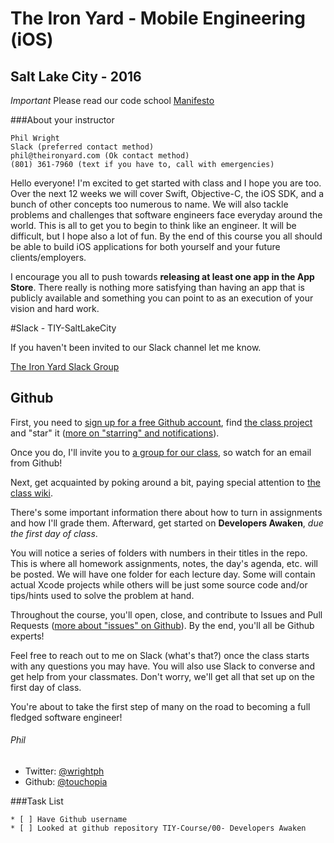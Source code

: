 # The Iron Yard - Mobile Engineering (iOS)
## Salt Lake City - 2016

*Important* Please read our code school [Manifesto](http://masondesu.github.io/code-school-manifesto/)

###About your instructor

    Phil Wright
    Slack (preferred contact method)
    phil@theironyard.com (Ok contact method)
    (801) 361-7960 (text if you have to, call with emergencies)


Hello everyone! I'm excited to get started with class and I hope you are too. Over the next 12 weeks we will cover Swift, Objective-C, the iOS SDK, and a bunch of other concepts too numerous to name. We will also tackle problems and challenges that software engineers face everyday around the world. This is all to get you to begin to think like an engineer. It will be difficult, but I hope also a lot of fun. By the end of this course you all should be able to build iOS applications for both yourself and your future clients/employers. 

I encourage you all to push towards **releasing at least one app in the App Store**. There really is nothing more satisfying than having an app that is publicly available and something you can point to as an execution of your vision and hard work.

#Slack - TIY-SaltLakeCity

If you haven't been invited to our Slack channel let me know.

[The Iron Yard Slack Group](https://tiy-saltlakecity.slack.com/messages/slc_feb2016_mobile/)

## Github

First, you need to [sign up for a free Github account](http://github.com/signup), find [the class project](https://github.com/TIY-Mobile-Winter-2016/TIY-Course) and "star" it ([more on "starring" and notifications](https://help.github.com/articles/about-stars)). 

Once you do, I'll invite you to [a group for our class](https://github.com/orgs/TIY-Mobile-Winter-2016/teams/2016-winter-ios), so watch for an email from Github!

Next, get acquainted by poking around a bit, paying special attention to [the class wiki](https://github.com/TIY-Mobile-Winter-2016/TIY-Course/wiki). 

There's some important information there about how to turn in assignments and how I'll grade them. Afterward, get started on **Developers Awaken**, _due the first day of class_.

You will notice a series of folders with numbers in their titles in the repo. This is where all homework assignments, notes, the day's agenda, etc. will be posted. We will have one folder for each lecture day. Some will contain actual Xcode projects while others will be just some source code and/or tips/hints used to solve the problem at hand.

Throughout the course, you'll open, close, and contribute to Issues and Pull Requests ([more about "issues" on Github](https://help.github.com/articles/about-issues)). By the end, you'll all be Github experts!

Feel free to reach out to me on Slack (what's that?) once the class starts with any questions you may have. You will also use Slack to converse and get help from your classmates. Don't worry, we'll get all that set up on the first day of class.

You're about to take the first step of many on the road to becoming a full fledged software engineer!

###### Phil

* Twitter: [@wrightph](http://www.twitter.com/wrightph)
* Github: [@touchopia](http://www.github.com/touchopia)

###Task List

    * [ ] Have Github username
    * [ ] Looked at github repository TIY-Course/00- Developers Awaken
 
 